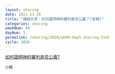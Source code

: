 ```yaml
---
layout: sharing
date: 2021-11-26
title: "讀經分享：如何證明神的審判是否公義？(音頻)"
categories: sharing
weekNum: 99
dayNum: 5
permalink: /sharing/2020/wk99-day5-sharing.html
cycle: 2020
---
```


[如何證明神的審判是否公義?](/media/sharing/2020/wk099/2021-11-26-bin.m4a)

`小錢`
